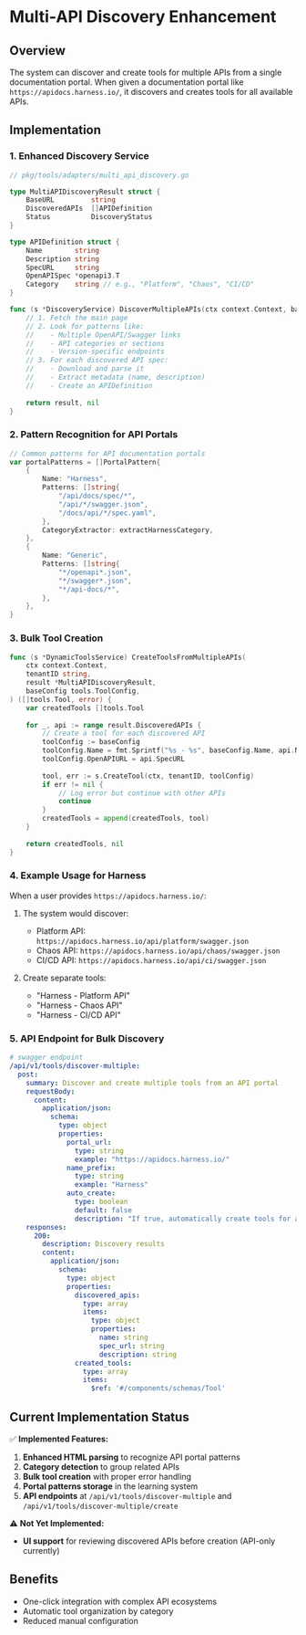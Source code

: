 <!-- SOURCE VERIFICATION
Last Verified: 2025-08-11 14:39:28
Verification Script: update-docs-parallel.sh
Batch: ab
-->

# Multi-API Discovery Enhancement

## Overview
The system can discover and create tools for multiple APIs from a single documentation portal. When given a documentation portal like `https://apidocs.harness.io/`, it discovers and creates tools for all available APIs.

## Implementation

### 1. Enhanced Discovery Service

```go
// pkg/tools/adapters/multi_api_discovery.go

type MultiAPIDiscoveryResult struct {
    BaseURL         string
    DiscoveredAPIs  []APIDefinition
    Status          DiscoveryStatus
}

type APIDefinition struct {
    Name        string
    Description string
    SpecURL     string
    OpenAPISpec *openapi3.T
    Category    string // e.g., "Platform", "Chaos", "CI/CD"
}

func (s *DiscoveryService) DiscoverMultipleAPIs(ctx context.Context, baseURL string) (*MultiAPIDiscoveryResult, error) {
    // 1. Fetch the main page
    // 2. Look for patterns like:
    //    - Multiple OpenAPI/Swagger links
    //    - API categories or sections
    //    - Version-specific endpoints
    // 3. For each discovered API spec:
    //    - Download and parse it
    //    - Extract metadata (name, description)
    //    - Create an APIDefinition
    
    return result, nil
}
```

### 2. Pattern Recognition for API Portals

```go
// Common patterns for API documentation portals
var portalPatterns = []PortalPattern{
    {
        Name: "Harness",
        Patterns: []string{
            "/api/docs/spec/*",
            "/api/*/swagger.json",
            "/docs/api/*/spec.yaml",
        },
        CategoryExtractor: extractHarnessCategory,
    },
    {
        Name: "Generic",
        Patterns: []string{
            "*/openapi*.json",
            "*/swagger*.json",
            "*/api-docs/*",
        },
    },
}
```

### 3. Bulk Tool Creation

```go
func (s *DynamicToolsService) CreateToolsFromMultipleAPIs(
    ctx context.Context,
    tenantID string,
    result *MultiAPIDiscoveryResult,
    baseConfig tools.ToolConfig,
) ([]tools.Tool, error) {
    var createdTools []tools.Tool
    
    for _, api := range result.DiscoveredAPIs {
        // Create a tool for each discovered API
        toolConfig := baseConfig
        toolConfig.Name = fmt.Sprintf("%s - %s", baseConfig.Name, api.Name)
        toolConfig.OpenAPIURL = api.SpecURL
        
        tool, err := s.CreateTool(ctx, tenantID, toolConfig)
        if err != nil {
            // Log error but continue with other APIs
            continue
        }
        createdTools = append(createdTools, tool)
    }
    
    return createdTools, nil
}
```

### 4. Example Usage for Harness

When a user provides `https://apidocs.harness.io/`:

1. The system would discover:
   - Platform API: `https://apidocs.harness.io/api/platform/swagger.json`
   - Chaos API: `https://apidocs.harness.io/api/chaos/swagger.json`
   - CI/CD API: `https://apidocs.harness.io/api/ci/swagger.json`

2. Create separate tools:
   - "Harness - Platform API"
   - "Harness - Chaos API"
   - "Harness - CI/CD API"

### 5. API Endpoint for Bulk Discovery

```yaml
# swagger endpoint
/api/v1/tools/discover-multiple:
  post:
    summary: Discover and create multiple tools from an API portal
    requestBody:
      content:
        application/json:
          schema:
            type: object
            properties:
              portal_url:
                type: string
                example: "https://apidocs.harness.io/"
              name_prefix:
                type: string
                example: "Harness"
              auto_create:
                type: boolean
                default: false
                description: "If true, automatically create tools for all discovered APIs"
    responses:
      200:
        description: Discovery results
        content:
          application/json:
            schema:
              type: object
              properties:
                discovered_apis:
                  type: array
                  items:
                    type: object
                    properties:
                      name: string
                      spec_url: string
                      description: string
                created_tools:
                  type: array
                  items:
                    $ref: '#/components/schemas/Tool'
```

## Current Implementation Status

✅ **Implemented Features:**
1. **Enhanced HTML parsing** to recognize API portal patterns
2. **Category detection** to group related APIs
3. **Bulk tool creation** with proper error handling
4. **Portal patterns storage** in the learning system
5. **API endpoints** at `/api/v1/tools/discover-multiple` and `/api/v1/tools/discover-multiple/create`

⚠️ **Not Yet Implemented:**
- **UI support** for reviewing discovered APIs before creation (API-only currently)

## Benefits

- One-click integration with complex API ecosystems
- Automatic tool organization by category
- Reduced manual configuration
